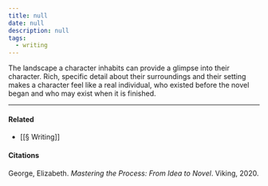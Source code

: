 ```yaml
---
title: null
date: null
description: null
tags:
  - writing
---
```


The landscape a character inhabits can provide a glimpse into their character. Rich, specific detail about their surroundings and their setting makes a character feel like a real individual, who existed before the novel began and who may exist when it is finished.

---

#### Related

- [[§ Writing]]

#### Citations

George, Elizabeth. _Mastering the Process: From Idea to Novel_. Viking, 2020.

